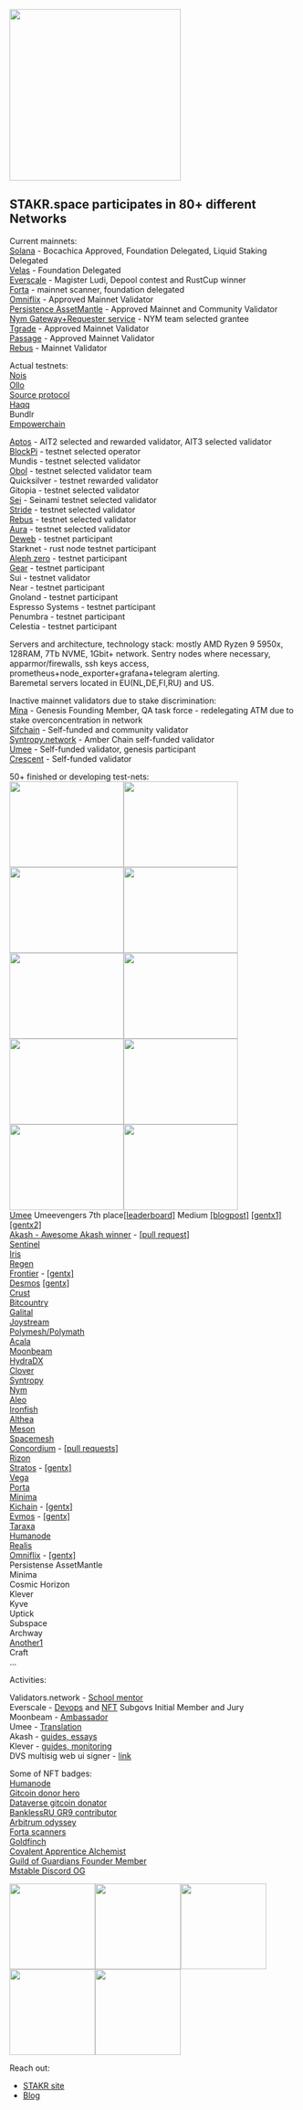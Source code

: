 <a href="https://stakr.space"><img src="https://user-images.githubusercontent.com/38581319/123712181-1b404400-d872-11eb-9213-9cde86c03d73.PNG" width="300" height="300" /></a>

## STAKR.space participates in 80+ different Networks

Current mainnets: <br />
[Solana](https://www.validators.app/validators/mainnet/E9hD3ikumJx1GVswDjnpCt6Uu4WG5mz1PDWCqdE5uhmo?locale=en&order=&refresh=) - Bocachica Approved, Foundation Delegated, Liquid Staking Delegated<br />
[Velas](https://velasvalidators.com/He8EzKJ7dmp37oecC7NnSGSicXdRubjjovd9xWR9UPYH) - Foundation Delegated<br />
[Everscale](https://ever.live/accounts/accountDetails?id=0%3A91163b1721e5920726053b51baf39be62e9c058fc348913d3619503d6710f92b) - Magister Ludi, Depool contest and RustCup winner<br />
[Forta](https://api.forta.network/stats/sla/scanner/0x917b57D2D78e39978c25F9495e03Dc0F6c05Cc2d) - mainnet scanner, foundation delegated<br/>
[Omniflix](https://www.skynetexplorers.com/omniflix/staking/omniflixvaloper1vcjmshcst9zjh4pydsvqdssg86nzheykssjh5m) - Approved Mainnet Validator<br />
[Persistence AssetMantle](https://www.mintscan.io/asset-mantle/validators/mantlevaloper1z79zeeyvdgqddevdng3u8d3kqt87dtq3jhsqvq) - Approved Mainnet and Community Validator<br />
[Nym Gateway+Requester service](https://explorer.nymtech.net/network-components/gateways) - NYM team selected grantee </br>
[Tgrade](https://tgrade.aneka.io/validators/tgrade1dz487qtggarfaxja70grhs3lgfv02mpn0l9f3j) - Approved Mainnet Validator<br />
[Passage](https://passage.aneka.io/validators/pasgvaloper1usm9f4udzle85670u7emgf5xlnqnsveujazh3h) - Approved Mainnet Validator<br />
[Rebus](https://rebus.explorers.guru/validator/rebusvaloper1mjw2xy2l284z7psm0alpa658cxw9w5c2as35qc) - Mainnet Validator<br />
<!--- [Galaxy](https://explorer.postcapitalist.io/Galaxy/staking/galaxyvaloper1wuem8vc5tmlm3m7gaqt00qn37dxe9vkuzqsn4j) - Approved Mainnet Validator<br />
[Rebus](https://rebus.explorers.guru/validator/rebusvaloper1mjw2xy2l284z7psm0alpa658cxw9w5c2as35qc) - Mainnet Validator<br />
 [Hopr](https://hoprnet.org/) - Diamond Hodler<br /> --->

Actual testnets:<br/>
[Nois](https://explorer.nodestake.top/nois-testnet/staking/noisvaloper1j2p6k6dz8hq0wdusvd0kpm45v259uk8c4vv4wd)<br/>
[Ollo](https://explorer.kjnodes.com/ollo/staking/ollovaloper135vurxmr3hrrnqwfj9cdh3te5nym4a76332rv9)<br/>
[Source protocol](https://explorer.testnet.sourceprotocol.io/source/staking/sourcevaloper1k4kfsus9zp7alc803mtsaqnxwvc4y79tkv5cus)<br/>
[Haqq](https://haqq.explorers.guru/validator/haqqvaloper1vwphqq8lcutu5zqfqqfktahhnvyyqpk3q6x765)<br/>
Bundlr<br/>
[Empowerchain](https://empower.explorers.guru/validator/empowervaloper1mltc0s3asan3rpfg7jdvfmwpmvtmwvqj7svvk6)<br/>

[Aptos](https://explorer.devnet.aptos.dev/account/0x4449959032d51d85aae24c37ad6a9c5a27499b7d7b67dfd5327e61eb2bc3051c?network=ait3) - AIT2 selected and rewarded validator, AIT3 selected validator<br/>
[BlockPi](https://testnet.explorer.blockpi.io/hypernode/0x491e08d6ed9ef3e3c84691ca66558682389f12af?page=1&perPage=100) - testnet selected operator<br/>
Mundis - testnet selected validator<br/>
[Obol](http://65.109.25.49:3000/d/singlenode/single-charon-node-dashboard?orgId=1&refresh=10s) - testnet selected validator team<br/>
Quicksilver - testnet rewarded validator<br/>
Gitopia - testnet selected validator<br/>
[Sei](https://sei.explorers.guru/validator/seivaloper1ljat0ed6wufa7xmg8uuhu5rjyktn9f6qqxsu9v) - Seinami testnet selected validator<br/>
[Stride](https://stride.explorers.guru/validator/stridevaloper1eameggr889lcvr3ftr7wmekkzuzvxn3kljljjw) - testnet selected validator<br/>
[Rebus](https://rebus.explorers.guru/validator/rebusvaloper138fk9ls4asxy9a8tg48c9jwcext4h3k3mdfnj6) - testnet selected validator<br/>
[Aura](https://euphoria.aurascan.io/validators/auravaloper1hpd5sq6p27d7vf4cpfex5m0r5evjp3jqckwsm3) - testnet selected validator<br/>
[Deweb](https://explorer.postcapitalist.io/DWS/staking/dewebvaloper147uz794j7jvgeeef6vg2eekdx8r9nvluwcq6fk) - testnet participant<br/>
Starknet - rust node testnet participant<br/>
[Aleph zero](https://telemetry.azero.dev/#/0x05d5279c52c484cc80396535a316add7d47b1c5b9e0398dd1f584149341460c5) - testnet participant<br/>
[Gear](https://telemetry.gear-tech.io/#list/0x6cf0c78d265512c4f4e7d8c046ef25795f163fe476a838b64e7dbf2cdc164593) - testnet participant<br/>
Sui - testnet validator<br/>
Near - testnet participant<br/>
Gnoland - testnet participant<br/>
Espresso Systems - testnet participant<br/>
Penumbra - testnet participant<br/>
Celestia - testnet participant<br/>

Servers and architecture, technology stack:
mostly AMD Ryzen 9 5950x, 128RAM, 7Tb NVME, 1Gbit+ network. Sentry nodes where necessary, apparmor/firewalls, ssh keys access, prometheus+node_exporter+grafana+telegram alerting.<br/>
Baremetal servers located in EU(NL,DE,FI,RU) and US.


Inactive mainnet validators due to stake discrimination: </br>
[Mina](https://mina.staketab.com/validator/B62qpsMTL1mTaQUQUTQzVM1qvyGTCLVAhr8whJc7tUfmnPEuZnanzUe) - Genesis Founding Member, QA task force - redelegating ATM due to stake overconcentration in network<br />
[Sifchain](https://www.mintscan.io/sifchain/validators/sifvaloper1kx5hexg5fhskesdvkk9zycmwu8tym6gejns3ew) - Self-funded and community validator</br>
[Syntropy.network](https://telemetry-ui.syntropynet.com/#list/0x38d3fc98d685608c6d9bb707e729ec0b7f73de92e5d9c148a28b5c9decaeabd3) - Amber Chain self-funded validator</br> 
[Umee](https://www.mintscan.io/umee/validators/umeevaloper15vjtlc389fujejjuulqw47fyqhvfupgs8ed905) - Self-funded validator, genesis participant </br>
[Crescent](https://www.mintscan.io/crescent/validators/crevaloper1w7nqp7d9rvhn8axnvtc0lt64rr4rsqknh9jx5j) - Self-funded validator</br>
<!---
Band - preparing to run self-funded validator<br />
Bitsong - preparing to run self-funded validator<br />
Certik - preparing to run self-funded validator<br />
E-money - preparing to run self-funded validator<br />
Fetch.ai - preparing to run self-funded validator<br />
Kava - preparing to run self-funded validator<br />
Ki - preparing to run self-funded validator<br />
Medibloc - preparing to run self-funded validator<br />
Rizon - preparing to run self-funded validator<br /> 
--->
50+ finished or developing test-nets: <br />
<img src="https://github.com/papanomad535/stakr.space-validator-identity/blob/main/telemetry/umee-leaderboard.png" width="200" height="150" /><img src="https://github.com/papanomad535/stakr.space-validator-identity/blob/main/telemetry/syntropy-mainnet.png" width="200" height="150" /><img src="https://github.com/papanomad535/stakr.space-validator-identity/blob/main/telemetry/persistence-asset-mantle-testnet.png" width="200" height="150" /><img src="https://github.com/papanomad535/stakr.space-validator-identity/blob/main/telemetry/humanode-1st-testnet.png" width="200" height="150" /><img src="https://github.com/papanomad535/stakr.space-validator-identity/blob/main/telemetry/evmos-testnet.png" width="200" height="150" /><img src="https://github.com/papanomad535/stakr.space-validator-identity/blob/main/telemetry/obol-team-captain.png" width="200" height="150" /><img src="https://github.com/papanomad535/stakr.space-validator-identity/blob/main/telemetry/beaconchain-prater-validator.png" width="200" height="150" /><img src="https://github.com/papanomad535/stakr.space-validator-identity/blob/main/telemetry/ironfish-testnet1.png" width="200" height="150" /><img src="https://github.com/papanomad535/stakr.space-validator-identity/telemetry/blob/main/ironfish-testnet2.png" width="200" height="150" /><img src="https://github.com/papanomad535/stakr.space-validator-identity/blob/main/telemetry/evmos-testnet.png" width="200" height="150" /></br>
  [Umee](https://umee.cc) Umeevengers 7th place[[leaderboard]](https://leaderboard.umee.cc) Medium [[blogpost]](https://medium.com/umeeblog/rise-of-the-umeevengers-final-scores-and-closing-ceremony-f872eeba55bc) [[gentx1]](https://github.com/umee-network/testnets/pull/137) [[gentx2]](https://github.com/umee-network/testnets/pull/297)</br>
  [Akash - Awesome Akash winner](https://akash.network/) - [[pull request]](https://github.com/papanomad535/awesome-akash/tree/master/owncloud)<br />
    [Sentinel](https://sentinel.co)<br />
    [Iris](https://www.irisnet.org)<br />
    [Regen](https://www.regen.network)<br />
    [Frontier](https://frontier.xyz) - [[gentx]](https://github.com/papanomad535/frontier-chain-testnets/commit/e4d2fc77c03e556734d734302094412d4b474747)<br />
    [Desmos](https://www.desmos.network) [[gentx]](https://github.com/papanomad535/morpheus/commit/1d6dab9b69beadc9075ee2f10704aa7a8aa3d472)<br />
    [Crust](https://crust.network)<br />
    [Bitcountry](https://bit.country)<br />
    [Galital](https://galital.com)<br />
    [Joystream](https://www.joystream.org/)<br />
    [Polymesh/Polymath](https://polymath.network)<br />
    [Acala](https://acala.network)<br />
    [Moonbeam](https://moonbeam.network)<br />
    [HydraDX](https://hydradx.io)<br />
    [Clover](https://clover.finance)<br />
    [Syntropy](https://www.syntropynet.com)<br />
    [Nym](https://nymtech.net)<br />
    [Aleo](https://www.aleo.org)<br />
    [Ironfish](https://ironfish.network)<br />
    [Althea](https://althea.net)<br />
    [Meson](https://meson.network)<br />
    [Spacemesh](https://spacemesh.io)<br />
    [Concordium](https://concordium.com) - [[pull requests]](https://github.com/papanomad535/Testnet4-Challenges/commit/675b82ea3b7e1bc0c8186adb31809645692a57ad)<br />
    [Rizon](https://www.hdactech.com/en/rizon/rizonPlatform.do)<br />
    [Stratos](https://www.thestratos.org) - [[gentx]](https://github.com/papanomad535/testnets-4/tree/main/olympus_mons/gentxs)<br />
    [Vega](https://vega.xyz)<br />
    [Porta](https://porta.network)<br />
    [Minima](https://minima.global)<br />
    [Kichain](https://foundation.ki/) - [[gentx]](https://github.com/papanomad535/ki-networks/commit/b681e31b9c0fb98aa4d0a564e4ad88612ee685a6)<br />
    [Evmos](https://evmos.org) - [[gentx]](https://github.com/papanomad535/testnets-4/tree/main/olympus_mons/gentxs)<br />
    [Taraxa](https://www.taraxa.io)<br />
    [Humanode](https://humanode.io)<br />
    [Realis](https://realis.network)<br />
    [Omniflix](https://www.omniflix.network) - [[gentx]](https://github.com/papanomad535/testnets-1)<br />
    Persistense AssetMantle <br />
    Minima <br/>
    Cosmic Horizon <br/>
    Klever<br/>
    Kyve<br/>
    Uptick<br/>
    Subspace<br/>
    Archway<br/>
    [Another1](https://test-anone.zenscan.io/validator.php?addr=onevaloper1g2467695x0yacssvs8q6zc04ek8dg42lhqtkpx)</br>
    Craft</br>
    ...

<a name="activity">
Activities:</a>
<br />

Validators.network - [School mentor](https://validators.network)<br/>
   Everscale - [Devops](https://devops.gov.freeton.org/main) and [NFT](https://nft.gov.freeton.org/main) Subgovs Initial Member and Jury<br />
    Moonbeam - [Ambassador](https://moonbeam.network/community/ambassadors/) </br>
    Umee - [Translation](https://synctems.medium.com/umee-faq-ru-4948f53ca423)</br>
    Akash - [guides, essays](https://github.com/papanomad535/blog/blob/main/akash-deployment/deployments-and-persistent-storage.md)</br>
    Klever - [guides, monitoring](https://github.com/papanomad535/blog/tree/main/klever-testnet)</br>
    DVS multisig web ui signer - [link](https://cosmos-multisig-6gcn2a7ce-dvs-app.vercel.app/)
<br/>

Some of NFT badges:<br/>
[Humanode](https://rarible.com/token/0x495f947276749ce646f68ac8c248420045cb7b5e:94545460772546067351514636360142996169945067548883410963222571441040706764920?tab=overview)<br/>
[Gitcoin donor hero](https://rarible.com/token/polygon/0xefb8d4be4ff8cc3d7e3e0fe2773d620d5eb02181:51268?tab=overview)<br/>
[Dataverse gitcoin donator](https://rarible.com/token/polygon/0x85e8a5a65fa9e73c93618c919134b5c51bac0339:14444?tab=overview)<br/>
[BanklessRU GR9 contributor](https://rarible.com/token/0x22c1f6050e56d2876009903609a2cc3fef83b415:108361?tab=overview)<br/>
[Arbitrum odyssey](https://rarible.com/token/polygon/0x1871464f087db27823cff66aa88599aa4815ae95:810663?tab=overview)<br/>
[Forta scanners](https://rarible.com/token/polygon/0xbf2920129f83d75dec95d97a879942cce3dcd387:830554303943571607550592954065821301684320980013?tab=overview)<br/>
[Goldfinch](https://rarible.com/token/0xba0439088dc1e75f58e0a7c107627942c15cbb41:0?tab=overview)<br/>
[Covalent Apprentice Alchemist](https://rarible.com/token/0x22c1f6050e56d2876009903609a2cc3fef83b415:677998?tab=overview)<br/>
[Guild of Guardians Founder Member](https://rarible.com/token/0x22c1f6050e56d2876009903609a2cc3fef83b415:290121?tab=overview)<br/>
[Mstable Discord OG](https://rarible.com/token/0x22c1f6050e56d2876009903609a2cc3fef83b415:585018?tab=overview)<br/>

<img src="https://s3.eu-central-1.amazonaws.com/nft.metakafe.xyz/images/09b339ad686d8f0f0db2273f42ddef23.png" width="150" height="150" /><img src="https://ipfs.io/ipfs/bafkreidgxnidgor7c5ovoskxmy5kp6iqloatsy7gvsc3vzwbq5eqvbnb24" width="150" height="150" /><img src="https://assets.poap.xyz/banklessru-gr9-supporter-2021-logo-1616446739452.png" width="150" height="150" /><img src="https://assets.poap.xyz/apprentice-alchemist-2021-logo-1627569332734.png" width="150" height="150" /><img src="https://assets.poap.xyz/guild-of-guardians-founder-badge-2021-logo-1622519386875.png" width="150" height="150" />

Reach out: <br />
- [STAKR site](https://stakr.space#contact)
- [Blog](https://github.com/papanomad535/blog)
  
